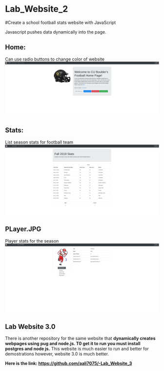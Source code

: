 # Lab_Website_2

#Create a school football stats website with JavaScript

Javascript pushes data dynamically into the page.

## Home:
Can use radio buttons to change color of website
![](images/Home.JPG)

## Stats: 
List season stats for football team
![](images/Stats.JPG)

## PLayer.JPG
Player stats for the season
![](images/Player.JPG)

## Lab Website 3.0
There is another repository for the same website that **dynamically creates webpages using pug and node.js. T0 get it to run
you must install postgres and node js.** This website is much easier to run and better for demostrations however, website 3.0 
is much better. 

**Here is the link: https://github.com/aali7075/-Lab_Website_3**

